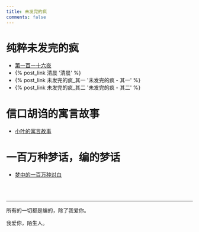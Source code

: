 ```yaml
---
title: 未发完的疯
comments: false
---
```


# 纯粹未发完的疯

- [第一百一十六夜](/categories/第一百一十六夜/) 
- {% post_link 清晨 '清晨' %}
- {% post_link 未发完的疯_其一 '未发完的疯 - 其一' %}
- {% post_link 未发完的疯_其二 '未发完的疯 - 其二' %}

# 信口胡诌的寓言故事

- [小叶的寓言故事](/小叶的寓言故事/)

# 一百万种梦话，编的梦话

- [梦中的一百万种对白](/梦中的一百万种对白/)

<br>

<br>

------

所有的一切都是编的，除了我爱你。

我爱你，陌生人。
